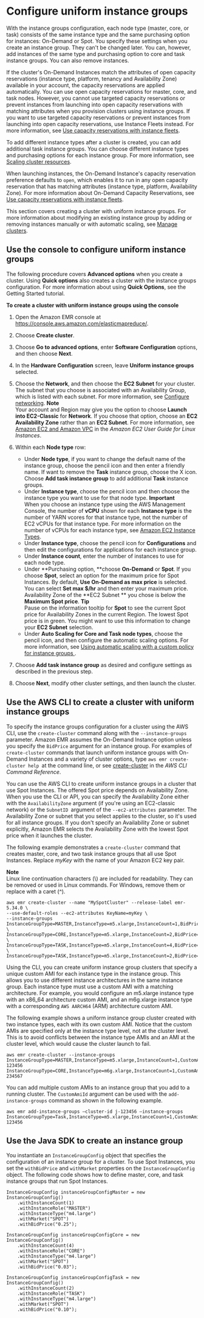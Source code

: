 # Configure uniform instance groups<a name="emr-uniform-instance-group"></a>

With the instance groups configuration, each node type \(master, core, or task\) consists of the same instance type and the same purchasing option for instances: On\-Demand or Spot\. You specify these settings when you create an instance group\. They can't be changed later\. You can, however, add instances of the same type and purchasing option to core and task instance groups\. You can also remove instances\.

If the cluster's On\-Demand Instances match the attributes of open capacity reservations \(instance type, platform, tenancy and Availability Zone\) available in your account, the capacity reservations are applied automatically\. You can use open capacity reservations for master, core, and task nodes\. However, you cannot use targeted capacity reservations or prevent instances from launching into open capacity reservations with matching attributes when you provision clusters using instance groups\. If you want to use targeted capacity reservations or prevent instances from launching into open capacity reservations, use Instance Fleets instead\. For more information, see [Use capacity reservations with instance fleets](on-demand-capacity-reservations.md)\.

To add different instance types after a cluster is created, you can add additional task instance groups\. You can choose different instance types and purchasing options for each instance group\. For more information, see [Scaling cluster resources](emr-scale-on-demand.md)\.

When launching instances, the On\-Demand Instance's capacity reservation preference defaults to `open`, which enables it to run in any open capacity reservation that has matching attributes \(instance type, platform, Availability Zone\)\. For more information about On\-Demand Capacity Reservations, see [Use capacity reservations with instance fleets](on-demand-capacity-reservations.md)\.

This section covers creating a cluster with uniform instance groups\. For more information about modifying an existing instance group by adding or removing instances manually or with automatic scaling, see [Manage clusters](emr-manage.md)\.

## Use the console to configure uniform instance groups<a name="emr-uniform-instance-group-console"></a>

The following procedure covers **Advanced options** when you create a cluster\. Using **Quick options** also creates a cluster with the instance groups configuration\. For more information about using **Quick Options**, see the Getting Started tutorial\.

**To create a cluster with uniform instance groups using the console**

1. Open the Amazon EMR console at [https://console\.aws\.amazon\.com/elasticmapreduce/](https://console.aws.amazon.com/elasticmapreduce/)\.

1. Choose **Create cluster**\.

1. Choose **Go to advanced options**, enter **Software Configuration** options, and then choose **Next**\.

1. In the **Hardware Configuration** screen, leave **Uniform instance groups** selected\.

1. Choose the **Network**, and then choose the **EC2 Subnet** for your cluster\. The subnet that you choose is associated with an Availability Group, which is listed with each subnet\. For more information, see [Configure networking](emr-plan-vpc-subnet.md)\.
**Note**  
Your account and Region may give you the option to choose **Launch into EC2\-Classic** for **Network**\. If you choose that option, choose an **EC2 Availability Zone** rather than an **EC2 Subnet**\. For more information, see [Amazon EC2 and Amazon VPC](https://docs.aws.amazon.com/AWSEC2/latest/UserGuide/using-vpc.html) in the *Amazon EC2 User Guide for Linux Instances*\.

1. Within each **Node type** row:
   + Under **Node type**, if you want to change the default name of the instance group, choose the pencil icon and then enter a friendly name\. If want to remove the **Task** instance group, choose the X icon\. Choose **Add task instance group** to add additional **Task** instance groups\.
   + Under **Instance type**, choose the pencil icon and then choose the instance type you want to use for that node type\.
**Important**  
When you choose an instance type using the AWS Management Console, the number of **vCPU** shown for each **Instance type** is the number of YARN vcores for that instance type, not the number of EC2 vCPUs for that instance type\. For more information on the number of vCPUs for each instance type, see [Amazon EC2 Instance Types](https://aws.amazon.com/ec2/instance-types/)\.
   + Under **Instance type**, choose the pencil icon for **Configurations** and then edit the configurations for applications for each instance group\.
   + Under **Instance count**, enter the number of instances to use for each node type\.
   + Under **Purchasing option, **choose **On\-Demand** or **Spot**\. If you choose **Spot**, select an option for the maximum price for Spot Instances\. By default, **Use On\-Demand as max price** is selected\. You can select **Set max $/hr** and then enter your maximum price\. Availability Zone of the **EC2 Subnet ** you chose is below the **Maximum Spot price**\.
**Tip**  
Pause on the information tooltip for **Spot** to see the current Spot price for Availability Zones in the current Region\. The lowest Spot price is in green\. You might want to use this information to change your **EC2 Subnet** selection\.
   + Under **Auto Scaling for Core and Task node types**, choose the pencil icon, and then configure the automatic scaling options\. For more information, see [Using automatic scaling with a custom policy for instance groups ](emr-automatic-scaling.md)\.

1. Choose **Add task instance group** as desired and configure settings as described in the previous step\.

1. Choose **Next**, modify other cluster settings, and then launch the cluster\.

## Use the AWS CLI to create a cluster with uniform instance groups<a name="emr-uniform-instance-group-cli"></a>

To specify the instance groups configuration for a cluster using the AWS CLI, use the `create-cluster` command along with the `--instance-groups` parameter\. Amazon EMR assumes the On\-Demand Instance option unless you specify the `BidPrice` argument for an instance group\. For examples of `create-cluster` commands that launch uniform instance groups with On\-Demand Instances and a variety of cluster options, type `aws emr create-cluster help `at the command line, or see [create\-cluster](https://docs.aws.amazon.com/cli/latest/reference/emr/create-cluster.html) in the *AWS CLI Command Reference*\.

You can use the AWS CLI to create uniform instance groups in a cluster that use Spot Instances\. The offered Spot price depends on Availability Zone\. When you use the CLI or API, you can specify the Availability Zone either with the `AvailabilityZone` argument \(if you're using an EC2\-classic network\) or the `SubnetID `argument of the `--ec2-attributes `parameter\. The Availability Zone or subnet that you select applies to the cluster, so it's used for all instance groups\. If you don't specify an Availability Zone or subnet explicitly, Amazon EMR selects the Availability Zone with the lowest Spot price when it launches the cluster\.

The following example demonstrates a `create-cluster` command that creates master, core, and two task instance groups that all use Spot Instances\. Replace *myKey* with the name of your Amazon EC2 key pair\. 

**Note**  
Linux line continuation characters \(\\\) are included for readability\. They can be removed or used in Linux commands\. For Windows, remove them or replace with a caret \(^\)\.

```
aws emr create-cluster --name "MySpotCluster" --release-label emr-5.34.0 \
--use-default-roles --ec2-attributes KeyName=myKey \
--instance-groups InstanceGroupType=MASTER,InstanceType=m5.xlarge,InstanceCount=1,BidPrice=0.25 \
InstanceGroupType=CORE,InstanceType=m5.xlarge,InstanceCount=2,BidPrice=0.03 \
InstanceGroupType=TASK,InstanceType=m5.xlarge,InstanceCount=4,BidPrice=0.03 \
InstanceGroupType=TASK,InstanceType=m5.xlarge,InstanceCount=2,BidPrice=0.04
```

Using the CLI, you can create uniform instance group clusters that specify a unique custom AMI for each instance type in the instance group\. This allows you to use different instance architectures in the same instance group\. Each instance type must use a custom AMI with a matching architecture\. For example, you would configure an m5\.xlarge instance type with an x86\_64 architecture custom AMI, and an m6g\.xlarge instance type with a corresponding `AWS AARCH64` \(ARM\) architecture custom AMI\. 

The following example shows a uniform instance group cluster created with two instance types, each with its own custom AMI\. Notice that the custom AMIs are specified only at the instance type level, not at the cluster level\. This is to avoid conflicts between the instance type AMIs and an AMI at the cluster level, which would cause the cluster launch to fail\. 

```
aws emr create-cluster --instance-groups 
InstanceGroupType=MASTER,InstanceType=m5.xlarge,InstanceCount=1,CustomAmiId=ami-123456 
InstanceGroupType=CORE,InstanceType=m6g.xlarge,InstanceCount=1,CustomAmiId=ami-234567
```

You can add multiple custom AMIs to an instance group that you add to a running cluster\. The `CustomAmiId` argument can be used with the `add-instance-groups` command as shown in the following example\.

```
aws emr add-instance-groups —cluster-id j-123456 —instance-groups InstanceGroupType=Task,InstanceType=m5.xlarge,InstanceCount=1,CustomAmiId=ami-123456
```

## Use the Java SDK to create an instance group<a name="emr-instance-group-sdk"></a>

You instantiate an `InstanceGroupConfig` object that specifies the configuration of an instance group for a cluster\. To use Spot Instances, you set the `withBidPrice` and `withMarket` properties on the `InstanceGroupConfig` object\. The following code shows how to define master, core, and task instance groups that run Spot Instances\.

```
InstanceGroupConfig instanceGroupConfigMaster = new InstanceGroupConfig()
	.withInstanceCount(1)
	.withInstanceRole("MASTER")
	.withInstanceType("m4.large")
	.withMarket("SPOT")
	.withBidPrice("0.25"); 
	
InstanceGroupConfig instanceGroupConfigCore = new InstanceGroupConfig()
	.withInstanceCount(4)
	.withInstanceRole("CORE")
	.withInstanceType("m4.large")
	.withMarket("SPOT")
	.withBidPrice("0.03");
	
InstanceGroupConfig instanceGroupConfigTask = new InstanceGroupConfig()
	.withInstanceCount(2)
	.withInstanceRole("TASK")
	.withInstanceType("m4.large")
	.withMarket("SPOT")
	.withBidPrice("0.10");
```